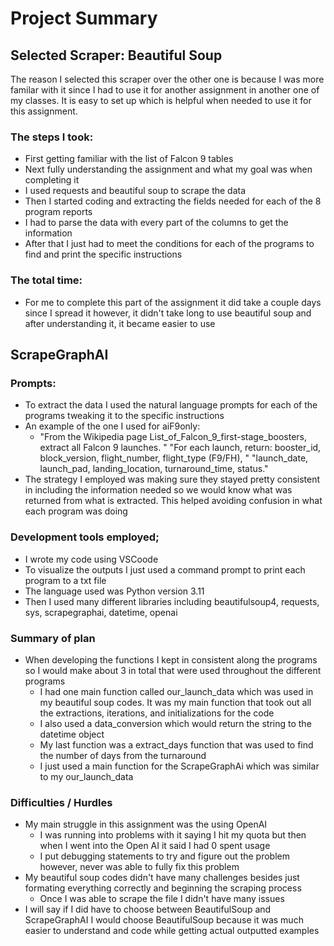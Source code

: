 # Project Summary

## Selected Scraper: Beautiful Soup
The reason I selected this scraper over the other one is because I was more familar with it since I had to use it for another assignment in another one of my classes. It is easy to set up which is helpful when needed to use it for this assignment. 
### The steps I took:
  - First getting familiar with the list of Falcon 9 tables 
  - Next fully understanding the assignment and what my goal was when completing it 
  - I used requests and beautiful soup to scrape the data
  - Then I started coding and extracting the fields needed for each of the 8 program reports
  - I had to parse the data with every part of the columns to get the information
  - After that I just had to meet the conditions for each of the programs to find and print the specific instructions
### The total time:
  - For me to complete this part of the assignment it did take a couple days since I spread it however, it didn't take long to use beautiful soup and after understanding it, it became easier to use

## ScrapeGraphAI
### Prompts:
  - To extract the data I used the natural language prompts for each of the programs tweaking it to the specific instructions
  - An example of the one I used for aiF9only:
    - "From the Wikipedia page List_of_Falcon_9_first-stage_boosters, extract all Falcon 9 launches. "
        "For each launch, return: booster_id, block_version, flight_number, flight_type (F9/FH), "
        "launch_date, launch_pad, landing_location, turnaround_time, status."
  - The strategy I employed was making sure they stayed pretty consistent in including the information needed so we would know what was returned from what is extracted. This helped avoiding confusion in what each program was doing

### Development tools employed;
  - I wrote my code using VSCoode
  - To visualize the outputs I just used a command prompt to print each program to a txt file
  - The language used was Python version 3.11
  - Then I used many different libraries including beautifulsoup4, requests, sys, scrapegraphai, datetime, openai

### Summary of plan
  - When developing the functions I kept in consistent along the programs so I would make about 3 in total that were used throughout the different programs
      - I had one main function called our_launch_data which was used in my beautiful soup codes. It was my main function that took out all the extractions, iterations, and initializations for the code
      - I also used a data_conversion which would return the string to the datetime object
      - My last function was a extract_days function that was used to find the number of days from the turnaround
      - I just used a main function for the ScrapeGraphAi which was similar to my our_launch_data
### Difficulties / Hurdles
  - My main struggle in this assignment was the using OpenAI
      - I was running into problems with it saying I hit my quota but then when I went into the Open AI it said I had 0 spent usage
      - I put debugging statements to try and figure out the problem however, never was able to fully fix this problem
  - My beautiful soup codes didn't have many challenges besides just formating everything correctly and beginning the scraping process
      - Once I was able to scrape the file I didn't have many issues
  - I will say if I did have to choose between BeautifulSoup and ScrapeGraphAI I would choose BeautifulSoup because it was much easier to understand and code while getting actual outputted examples
